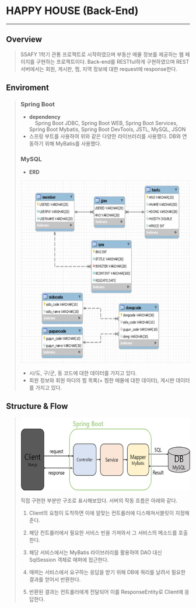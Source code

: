 # HAPPY HOUSE (Back-End)  

---  

## Overview
> SSAFY 1학기 관통 프로젝트로 시작하였으며 부동산 매물 정보를 제공하는 웹 페이지를 구현하는 프로젝트이다.
> Back-end를 RESTful하게 구현하였으며 REST 서버에서는 회원, 게시판, 찜, 지역 정보에 대한 request에 response한다.  

## Enviroment
> ### Spring Boot  
> - __dependency__  
>  &nbsp; &nbsp; Spring Boot JDBC, Spring Boot WEB, Spring Boot Services, Spring Boot Mybatis, Spring Boot DevTools, JSTL, MySQL, JSON
> - 스프링 부트를 사용하여 위와 같은 다양한 라이브러리를 사용했다. DB와 연동하기 위해 MyBatis를 사용했다.  
> ### MySQL
> - __ERD__  
> <img src="https://github.com/jaeseok-go/HappyHouse_Back-end/blob/main/img/%EC%B5%9C%EC%A2%85%20ERD(%EC%82%AC%EC%A7%84).JPG" width="500" height="500">  
>  
> - 시/도, 구/군, 동 코드에 대한 데이터를 가지고 있다.
> - 회원 정보와 회원 마다의 찜 목록(+ 찜한 매물에 대한 데이터), 게시판 데이터를 가지고 있다.

## Structure & Flow  
> <img src="https://github.com/jaeseok-go/HappyHouse_Back-end/blob/main/img/%ED%94%84%EB%A1%9C%EC%A0%9D%ED%8A%B8%20%EA%B5%AC%EC%A1%B0.png" width="550" height="200">   
>
> 직접 구현한 부분만 구조로 표시해보았다. 서버의 작동 흐름은 아래와 같다.
>
> 1. Client의 요청이 도착하면 이에 알맞는 컨트롤러에 디스패쳐서블릿이 지정해준다.    
>
> 2. 해당 컨트롤러에서 필요한 서비스 빈을 가져와서 그 서비스의 메소드를 호출한다.   
>
> 3. 해당 서비스에서는 MyBatis 라이브러리를 활용하여 DAO 대신 SqlSession 객체로 매퍼에 접근한다.    
>
> 4. 매퍼는 서비스에서 요구하는 응답을 받기 위해 DB에 쿼리를 날려서 필요한 결과를 얻어서 반환한다.    
>
> 5. 반환된 결과는 컨트롤러에게 전달되어 이를 ResponseEntity로 Client에 응답한다.    
